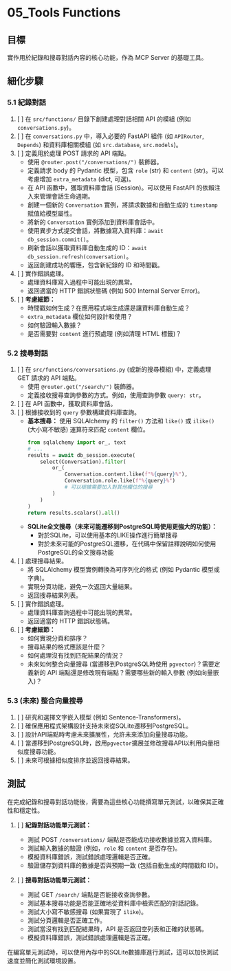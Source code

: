 # 05_Tools Functions

## 目標
實作用於紀錄和搜尋對話內容的核心功能，作為 MCP Server 的基礎工具。

## 細化步驟

### 5.1 紀錄對話

1.  [ ] 在 `src/functions/` 目錄下創建處理對話相關 API 的模組 (例如 `conversations.py`)。
2.  [ ] 在 `conversations.py` 中，導入必要的 FastAPI 組件 (如 `APIRouter`, `Depends`) 和資料庫相關模組 (如 `src.database`, `src.models`)。
3.  [ ] 定義用於處理 POST 請求的 API 端點。
    *   使用 `@router.post("/conversations/")` 裝飾器。
    *   定義請求 body 的 Pydantic 模型，包含 `role` (str) 和 `content` (str)。可以考慮增加 `extra_metadata` (dict, 可選)。
    *   在 API 函數中，獲取資料庫會話 (Session)。可以使用 FastAPI 的依賴注入來管理會話生命週期。
    *   創建一個新的 `Conversation` 實例，將請求數據和自動生成的 `timestamp` 賦值給模型屬性。
    *   將新的 `Conversation` 實例添加到資料庫會話中。
    *   使用異步方式提交會話，將數據寫入資料庫：`await db_session.commit()`。
    *   刷新會話以獲取資料庫自動生成的 ID：`await db_session.refresh(conversation)`。
    *   返回創建成功的響應，包含新紀錄的 ID 和時間戳。
4.  [ ] 實作錯誤處理。
    *   處理資料庫寫入過程中可能出現的異常。
    *   返回適當的 HTTP 錯誤狀態碼 (例如 500 Internal Server Error)。
5.  [ ] **考慮細節：**
    *   時間戳如何生成？在應用程式端生成還是讓資料庫自動生成？
    *   `extra_metadata` 欄位如何設計和使用？
    *   如何驗證輸入數據？
    *   是否需要對 `content` 進行預處理 (例如清理 HTML 標籤)？

### 5.2 搜尋對話

1.  [ ] 在 `src/functions/conversations.py` (或新的搜尋模組) 中，定義處理 GET 請求的 API 端點。
    *   使用 `@router.get("/search/")` 裝飾器。
    *   定義接收搜尋查詢參數的方式。例如，使用查詢參數 `query: str`。
2.  [ ] 在 API 函數中，獲取資料庫會話。
3.  [ ] 根據接收到的 `query` 參數構建資料庫查詢。
    *   **基本搜尋：** 使用 SQLAlchemy 的 `filter()` 方法和 `like()` 或 `ilike()` (大小寫不敏感) 運算符來匹配 `content` 欄位。
        ```python
        from sqlalchemy import or_, text
        # ...
        results = await db_session.execute(
            select(Conversation).filter(
                or_(
                    Conversation.content.like(f"%{query}%"),
                    Conversation.role.like(f"%{query}%")
                    # 可以根據需要加入對其他欄位的搜尋
                )
            )
        )
        return results.scalars().all()
        ```
    *   **SQLite全文搜尋（未來可能遷移到PostgreSQL時使用更強大的功能）：**
        - 對於SQLite，可以使用基本的LIKE操作進行簡單搜尋
        - 對於未來可能的PostgreSQL遷移，在代碼中保留註釋說明如何使用PostgreSQL的全文搜尋功能
4.  [ ] 處理搜尋結果。
    *   將 SQLAlchemy 模型實例轉換為可序列化的格式 (例如 Pydantic 模型或字典)。
    *   實現分頁功能，避免一次返回大量結果。
    *   返回搜尋結果列表。
5.  [ ] 實作錯誤處理。
    *   處理資料庫查詢過程中可能出現的異常。
    *   返回適當的 HTTP 錯誤狀態碼。
6.  [ ] **考慮細節：**
    *   如何實現分頁和排序？
    *   搜尋結果的格式應該是什麼？
    *   如何處理沒有找到匹配結果的情況？
    *   未來如何整合向量搜尋 (當遷移到PostgreSQL時使用 `pgvector`)？需要定義新的 API 端點還是修改現有端點？需要哪些新的輸入參數 (例如向量嵌入)？

### 5.3 (未來) 整合向量搜尋

1.  [ ] 研究和選擇文字嵌入模型 (例如 Sentence-Transformers)。
2.  [ ] 確保應用程式架構設計支持未來從SQLite遷移到PostgreSQL。
3.  [ ] 設計API端點時考慮未來擴展性，允許未來添加向量搜尋功能。
4.  [ ] 當遷移到PostgreSQL時，啟用`pgvector`擴展並修改搜尋API以利用向量相似度搜尋功能。
5.  [ ] 未來可根據相似度排序並返回搜尋結果。

## 測試

在完成紀錄和搜尋對話功能後，需要為這些核心功能撰寫單元測試，以確保其正確性和穩定性。

1.  [ ] **紀錄對話功能單元測試：**
    *   測試 POST `/conversations/` 端點是否能成功接收數據並寫入資料庫。
    *   測試輸入數據的驗證 (例如，`role` 和 `content` 是否存在)。
    *   模擬資料庫錯誤，測試錯誤處理邏輯是否正確。
    *   驗證儲存到資料庫的數據是否與預期一致 (包括自動生成的時間戳和 ID)。

2.  [ ] **搜尋對話功能單元測試：**
    *   測試 GET `/search/` 端點是否能接收查詢參數。
    *   測試基本搜尋功能是否能正確地從資料庫中檢索匹配的對話記錄。
    *   測試大小寫不敏感搜尋 (如果實現了 `ilike`)。
    *   測試分頁邏輯是否正確工作。
    *   測試當沒有找到匹配結果時，API 是否返回空列表和正確的狀態碼。
    *   模擬資料庫錯誤，測試錯誤處理邏輯是否正確。

在編寫單元測試時，可以使用內存中的SQLite數據庫進行測試，這可以加快測試速度並簡化測試環境設置。 